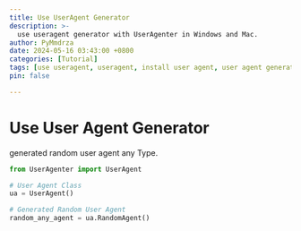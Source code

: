 ```yaml
---
title: Use UserAgent Generator
description: >-
  use useragent generator with UserAgenter in Windows and Mac.
author: PyMmdrza
date: 2024-05-16 03:43:00 +0800
categories: [Tutorial]
tags: [use useragent, useragent, install user agent, user agent generator, user agent, proxy]
pin: false

---
```


# Use User Agent Generator

generated random user agent any Type.

```python
from UserAgenter import UserAgent

# User Agent Class
ua = UserAgent()

# Generated Random User Agent 
random_any_agent = ua.RandomAgent()

```


[use-useragent]: https://github.com/useragenter/use-useragent-generator
